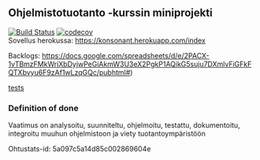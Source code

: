 ## Ohjelmistotuotanto -kurssin miniprojekti  
[![Build Status](https://travis-ci.org/jexniemi/Miniprojekti-Ohtu.svg?branch=master)](https://travis-ci.org/jexniemi/Miniprojekti-Ohtu)
[![codecov](https://codecov.io/gh/jexniemi/Miniprojekti-Ohtu/branch/master/graph/badge.svg)](https://codecov.io/gh/jexniemi/Miniprojekti-Ohtu)  
Sovellus herokussa: https://konsonant.herokuapp.com/index  

Backlogs: https://docs.google.com/spreadsheets/d/e/2PACX-1vTBmzFMkWriXbDyjwPeGiAkmW3U3eX2PgkP1AQikG5suju7DXmlvFiGFkFQTXbvyu6F9zAf1wLzqGQc/pubhtml#)  

[tests](/react-front/src/_tests_)

### Definition of done

Vaatimus on analysoitu, suunniteltu, ohjelmoitu, testattu,
dokumentoitu, integroitu muuhun ohjelmistoon ja viety
tuotantoympäristöön


Ohtustats-id: 5a097c5a14d85c002869604e
